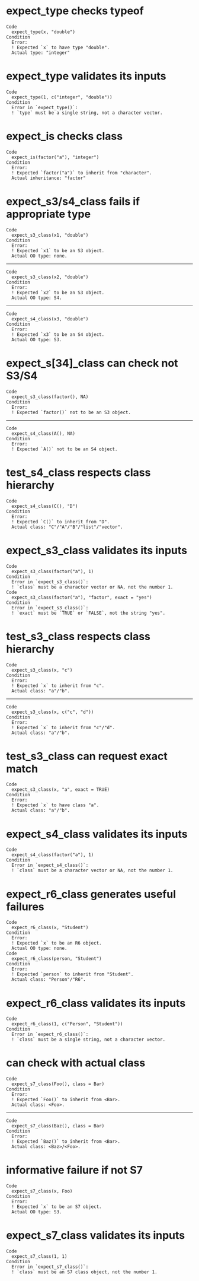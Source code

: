 # expect_type checks typeof

    Code
      expect_type(x, "double")
    Condition
      Error:
      ! Expected `x` to have type "double".
      Actual type: "integer"

# expect_type validates its inputs

    Code
      expect_type(1, c("integer", "double"))
    Condition
      Error in `expect_type()`:
      ! `type` must be a single string, not a character vector.

# expect_is checks class

    Code
      expect_is(factor("a"), "integer")
    Condition
      Error:
      ! Expected `factor("a")` to inherit from "character".
      Actual inheritance: "factor"

# expect_s3/s4_class fails if appropriate type

    Code
      expect_s3_class(x1, "double")
    Condition
      Error:
      ! Expected `x1` to be an S3 object.
      Actual OO type: none.

---

    Code
      expect_s3_class(x2, "double")
    Condition
      Error:
      ! Expected `x2` to be an S3 object.
      Actual OO type: S4.

---

    Code
      expect_s4_class(x3, "double")
    Condition
      Error:
      ! Expected `x3` to be an S4 object.
      Actual OO type: S3.

# expect_s[34]_class can check not S3/S4

    Code
      expect_s3_class(factor(), NA)
    Condition
      Error:
      ! Expected `factor()` not to be an S3 object.

---

    Code
      expect_s4_class(A(), NA)
    Condition
      Error:
      ! Expected `A()` not to be an S4 object.

# test_s4_class respects class hierarchy

    Code
      expect_s4_class(C(), "D")
    Condition
      Error:
      ! Expected `C()` to inherit from "D".
      Actual class: "C"/"A"/"B"/"list"/"vector".

# expect_s3_class validates its inputs

    Code
      expect_s3_class(factor("a"), 1)
    Condition
      Error in `expect_s3_class()`:
      ! `class` must be a character vector or NA, not the number 1.
    Code
      expect_s3_class(factor("a"), "factor", exact = "yes")
    Condition
      Error in `expect_s3_class()`:
      ! `exact` must be `TRUE` or `FALSE`, not the string "yes".

# test_s3_class respects class hierarchy

    Code
      expect_s3_class(x, "c")
    Condition
      Error:
      ! Expected `x` to inherit from "c".
      Actual class: "a"/"b".

---

    Code
      expect_s3_class(x, c("c", "d"))
    Condition
      Error:
      ! Expected `x` to inherit from "c"/"d".
      Actual class: "a"/"b".

# test_s3_class can request exact match

    Code
      expect_s3_class(x, "a", exact = TRUE)
    Condition
      Error:
      ! Expected `x` to have class "a".
      Actual class: "a"/"b".

# expect_s4_class validates its inputs

    Code
      expect_s4_class(factor("a"), 1)
    Condition
      Error in `expect_s4_class()`:
      ! `class` must be a character vector or NA, not the number 1.

# expect_r6_class generates useful failures

    Code
      expect_r6_class(x, "Student")
    Condition
      Error:
      ! Expected `x` to be an R6 object.
      Actual OO type: none.
    Code
      expect_r6_class(person, "Student")
    Condition
      Error:
      ! Expected `person` to inherit from "Student".
      Actual class: "Person"/"R6".

# expect_r6_class validates its inputs

    Code
      expect_r6_class(1, c("Person", "Student"))
    Condition
      Error in `expect_r6_class()`:
      ! `class` must be a single string, not a character vector.

# can check with actual class

    Code
      expect_s7_class(Foo(), class = Bar)
    Condition
      Error:
      ! Expected `Foo()` to inherit from <Bar>.
      Actual class: <Foo>.

---

    Code
      expect_s7_class(Baz(), class = Bar)
    Condition
      Error:
      ! Expected `Baz()` to inherit from <Bar>.
      Actual class: <Baz>/<Foo>.

# informative failure if not S7

    Code
      expect_s7_class(x, Foo)
    Condition
      Error:
      ! Expected `x` to be an S7 object.
      Actual OO type: S3.

# expect_s7_class validates its inputs

    Code
      expect_s7_class(1, 1)
    Condition
      Error in `expect_s7_class()`:
      ! `class` must be an S7 class object, not the number 1.

